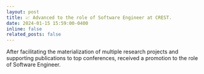```yaml
---
layout: post
title: 📈 Advanced to the role of Software Engineer at CREST.
date: 2024-01-15 15:59:00-0400
inline: false
related_posts: false
---
```


After facilitating the materialization of multiple research projects and supporting publications to top conferences, received a promotion to the role of Software Engineer.
